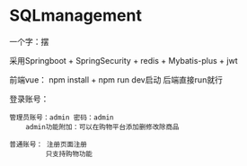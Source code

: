 # SQLmanagement
一个字：摆

采用Springboot + SpringSecurity + redis + Mybatis-plus + jwt

前端vue： npm install + npm run dev启动
后端直接run就行


登录账号：
   
    管理员账号：admin 密码：admin
        admin功能附加：可以在购物平台添加删修改除商品

    普通账号： 注册页面注册
             只支持购物功能
        
